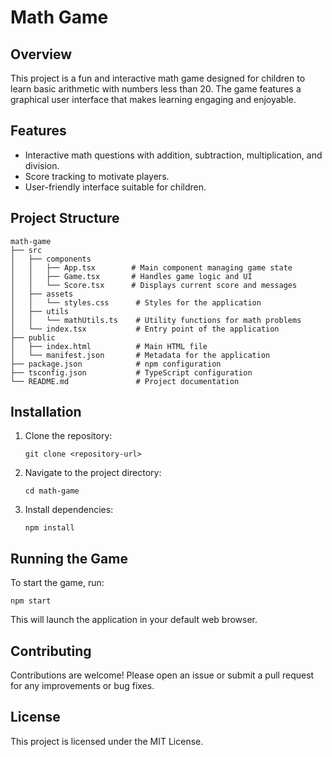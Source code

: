 # Math Game

## Overview
This project is a fun and interactive math game designed for children to learn basic arithmetic with numbers less than 20. The game features a graphical user interface that makes learning engaging and enjoyable.

## Features
- Interactive math questions with addition, subtraction, multiplication, and division.
- Score tracking to motivate players.
- User-friendly interface suitable for children.

## Project Structure
```
math-game
├── src
│   ├── components
│   │   ├── App.tsx        # Main component managing game state
│   │   ├── Game.tsx       # Handles game logic and UI
│   │   └── Score.tsx      # Displays current score and messages
│   ├── assets
│   │   └── styles.css      # Styles for the application
│   ├── utils
│   │   └── mathUtils.ts    # Utility functions for math problems
│   └── index.tsx           # Entry point of the application
├── public
│   ├── index.html          # Main HTML file
│   └── manifest.json       # Metadata for the application
├── package.json            # npm configuration
├── tsconfig.json           # TypeScript configuration
└── README.md               # Project documentation
```

## Installation
1. Clone the repository:
   ```
   git clone <repository-url>
   ```
2. Navigate to the project directory:
   ```
   cd math-game
   ```
3. Install dependencies:
   ```
   npm install
   ```

## Running the Game
To start the game, run:
```
npm start
```
This will launch the application in your default web browser.

## Contributing
Contributions are welcome! Please open an issue or submit a pull request for any improvements or bug fixes.

## License
This project is licensed under the MIT License.
